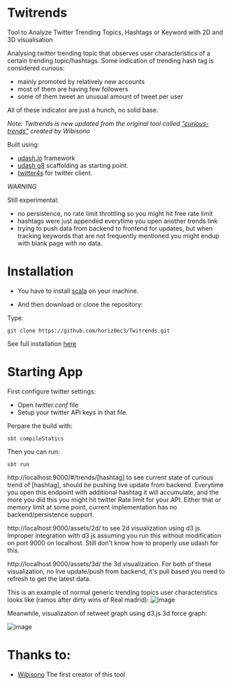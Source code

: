 # Twitrends
Tool to Analyze Twitter Trending Topics, Hashtags or Keyword with 2D and 3D visualisation

Analysing twitter trending topic that observes user characteristics of a certain trending topic/hashtags. Some indication of trending hash tag is considered curious:
- mainly promoted by relatively new accounts 
- most of them are having few followers
- some of them tweet an unusual amount of tweet per user

All of these indicator are just a hunch, no solid base.

*Note: Twitrends is new updated from the original tool called ["curious-trends"](https://github.com/wibisono/curious-trends) created by Wibisono*

Built using:
* [udash.io](http://udash.io) framework
* [udash g8](https://github.com/UdashFramework/udash.g8) scaffolding as starting point.
* [twitter4s](https://github.com/DanielaSfregola/twitter4s) for twitter client.

*WARNING*

Still experimental:
- no persistence, no rate limit throttling so you might hit free rate limit 
- hashtags were just appended everytime you open another trends link
- trying to push data from backend to frontend for updates, but when tracking keywords that are not frequently mentioned you might endup with blank page with no data.

# Installation

- You have to install [scala](https://www.scala-sbt.org/download.html) on your machine.

- And then download or clone the repository:

Type:

    git clone https://github.com/horiz0ec3/Twitrends.git

See full installation [here](https://xploitlab.com/twitrends)

# Starting App

First configure twitter settings:
* Open *twitter.conf* file
* Setup your twitter API keys in that file.

Perpare the build with:

    sbt compileStatics
    
Then you can run:

    sbt run
    
    
http://localhost:9000/#/trends/[hashtag] to see current state of curious trend of [hashtag], should be pushing live update from backend. Everytime you open this endpoint with additional hashtag it will accumulate, and the more you did this you might hit twitter Rate limit for your API. Either that or memory limit at some point, current implementation has no backend/persistence support.

http://localhost:9000/assets/2d/  to see 2d visualization using d3 js. Improper integration with d3 js assuming you run this without modification on port 9000 on localhost. Still don't know how to properly use udash for this.

http://localhost:9000/assets/3d/  the 3d visualization. For both of these visualization, no live update/push from backend, it's pull based you need to refresh to get the latest data.


This is an example of normal generic trending topics user characteristics looks like (ramos after dirty wins of Real madrid):
![image](https://i.imgur.com/aq1KBgm.png)


Meanwhile, visualization of retweet graph using d3.js 3d force graph:

![image](https://i.imgur.com/QSBRKwB.jpg)

# Thanks to:

* [Wibisono](https://github.com/wibisono/) The first creator of this tool
